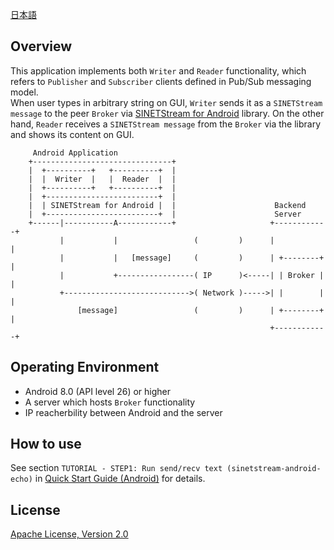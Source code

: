<!--
Copyright (C) 2020-2021 National Institute of Informatics

Licensed to the Apache Software Foundation (ASF) under one
or more contributor license agreements.  See the NOTICE file
distributed with this work for additional information
regarding copyright ownership.  The ASF licenses this file
to you under the Apache License, Version 2.0 (the
"License"); you may not use this file except in compliance
with the License.  You may obtain a copy of the License at

  http://www.apache.org/licenses/LICENSE-2.0

Unless required by applicable law or agreed to in writing,
software distributed under the License is distributed on an
"AS IS" BASIS, WITHOUT WARRANTIES OR CONDITIONS OF ANY
KIND, either express or implied.  See the License for the
specific language governing permissions and limitations
under the License.
-->

[日本語](README.md)

## Overview

This application implements both `Writer` and `Reader` functionality,
which refers to `Publisher` and `Subscriber` clients defined in
Pub/Sub messaging model.  
When user types in arbitrary string on GUI, `Writer` sends it as a
`SINETStream message` to the peer `Broker` via
[SINETStream for Android](https://www.sinetstream.net/docs/userguide/android.html)
library. On the other hand, `Reader` receives a `SINETStream message`
from the `Broker` via the library and shows its content on GUI.

```
     Android Application
    +-------------------------------+
    |  +----------+   +----------+  |
    |  |  Writer  |   |  Reader  |  |
    |  +----------+   +----------+  |
    |  +-------------------------+  |
    |  | SINETStream for Android |  |                      Backend
    |  +-------------------------+  |                      Server
    +------|-----------A------------+                     +------------+
           |           |                 (         )      |            |
           |           |   [message]     (         )      | +--------+ |
           |           +-----------------( IP      )<-----| | Broker | |
           +---------------------------->( Network )----->| |        | |
               [message]                 (         )      | +--------+ |
                                                          +------------+
```

## Operating Environment

* Android 8.0 (API level 26) or higher
* A server which hosts `Broker` functionality
* IP reacherbility between Android and the server


## How to use

See section `TUTORIAL - STEP1: Run send/recv text (sinetstream-android-echo)` in
[Quick Start Guide (Android)](https://www.sinetstream.net/docs/tutorial-android/)
for details.


## License

[Apache License, Version 2.0](https://www.apache.org/licenses/LICENSE-2.0)

